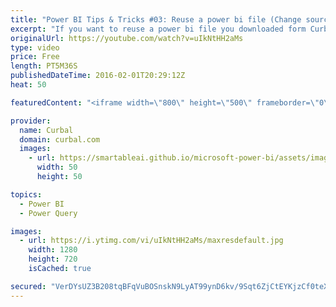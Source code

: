 ```yaml
---
title: "Power BI Tips & Tricks #03: Reuse a power bi file (Change source file)"
excerpt: "If you want to reuse a power bi file you downloaded form Curbal.com, here are the steps to make it your own, depending on the source you have used.  If you prefer to follow a tutorial, visit our site: http://curbal.com/blog/export-google-analytics-data-to-microsoft-power-bi-supercharged-excel   Looking"
originalUrl: https://youtube.com/watch?v=uIkNtHH2aMs
type: video
price: Free
length: PT5M36S
publishedDateTime: 2016-02-01T20:29:12Z
heat: 50

featuredContent: "<iframe width=\"800\" height=\"500\" frameborder=\"0\" src=\"https://www.youtube.com/embed/uIkNtHH2aMs\" allow=\"accelerometer; autoplay; encrypted-media; gyroscope; picture-in-picture\" allowfullscreen></iframe>"

provider:
  name: Curbal
  domain: curbal.com
  images:
    - url: https://smartableai.github.io/microsoft-power-bi/assets/images/organizations/curbal.com-50x50.jpg
      width: 50
      height: 50

topics:
  - Power BI
  - Power Query

images:
  - url: https://i.ytimg.com/vi/uIkNtHH2aMs/maxresdefault.jpg
    width: 1280
    height: 720
    isCached: true

secured: "VerDYsUZ3B208tqBFqVuBOSnskN9LyAT99ynD6kv/9Sqt6ZjCtEYKjzCf0teXkPw2WkyH7MzUAmHhyAgW3Hel1JjqgaLEdv1Q8Wbb5veJaIVC7Qr/VyCu2Gx2tZL1iqpxqCGOH53FYUVD6MBpO5SX7y7pa6rQ1Bn43wSOFPbYoSSD8ITutbKO3Q4mY9dVn/AYbDvro/z3uFLtQoTfxrNjyJ2HPpyF6fA/uq686y+CssyYAnFcvjWZhWNdYw6/d0gdox1lzFNu0ewPYblD19Q1ATEPWi43rdFrIuFQIHmtvxjN1SIXqK60EjjX4sv9s1eihhzW3j+8PtnA/T6sAENp7ODVCB2DwkRwVKcsHv86/vTOSgoxh6343Gc/gnqAVS5vtSl48EWceU30hcr6xMQldtX9GXuAhjaPcmY5XzpqUA=;k/egS9bxdvzKaE5XdC6vaw=="
---
```


